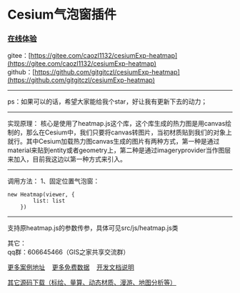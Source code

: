 # Cesium气泡窗插件
### [在线体验](http://mapgl.com/shareCode/#/Heatmap?downUrl=)  
gitee：[https://gitee.com/caozl1132/cesiumExp-heatmap](https://gitee.com/caozl1132/cesiumExp-heatmap)  
github：[https://github.com/gitgitczl/cesiumExp-heatmap](https://github.com/gitgitczl/cesiumExp-heatmap)

***
ps：如果可以的话，希望大家能给我个star，好让我有更新下去的动力；
***
实现原理： 
核心是使用了heatmap.js这个库，这个库生成的热力图是用canvas绘制的，那么在Cesium中，我们只要将canvas转图片，当初材质贴到我们的对象上就行。其中Cesium加载热力图canvas生成的图片有两种方式，第一种是通过material来贴到entity或者geometry上，第二种是通过imageryprovider当作图层来加入，目前我这边以第一种方式来引入。

***
调用方法：
1、固定位置气泡窗：
```
new Heatmap(viewer, {
        list: list
    })
```
***
支持原heatmap.js的参数传参，具体可见src/js/heatmap.js类

其它：     
qq群：606645466（GIS之家共享交流群）

[更多案例地址](http://mapgl.com/shareCode/)&nbsp;&nbsp;&nbsp; [更多免费数据](http://mapgl.com/shareData/)&nbsp;&nbsp;&nbsp; [开发文档说明](http://mapgl.com/3dapi/)   

[其它源码下载（标绘、量算、动态材质、漫游、地图分析等）](http://mapgl.com/introduce/)
